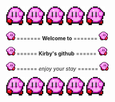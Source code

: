![](kirby.gif)
![](kirby.gif)
![](kirby.gif)
![](kirby.gif)
![](kirby.gif)

![](smol_kirby.gif) ======= **Welcome to** ======= ![](smol_kirby.gif)

![](smol_kirby.gif) ====== **Kirby's github** ====== ![](smol_kirby.gif)

![](smol_kirby.gif) ====== _enjoy your stay_ ====== ![](smol_kirby.gif)

![](kirby.gif)
![](kirby.gif)
![](kirby.gif)
![](kirby.gif)
![](kirby.gif)

